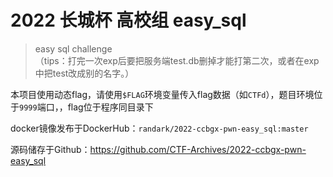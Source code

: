 # 2022 长城杯 高校组 easy_sql

> easy sql challenge     
> （tips：打完一次exp后要把服务端test.db删掉才能打第二次，或者在exp中把test改成别的名字。）

本项目使用动态flag，请使用`$FLAG`环境变量传入flag数据（如`CTFd`），题目环境位于`9999`端口，，flag位于程序同目录下

docker镜像发布于DockerHub：`randark/2022-ccbgx-pwn-easy_sql:master`

源码储存于Github：https://github.com/CTF-Archives/2022-ccbgx-pwn-easy_sql
